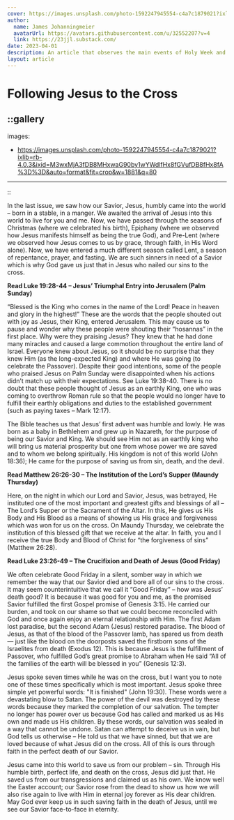 ```yaml
---
cover: https://images.unsplash.com/photo-1592247945554-c4a7c1879021?ixlib=rb-4.0.3&ixid=M3wxMjA3fDB8MHxwaG90by1wYWdlfHx8fGVufDB8fHx8fA%3D%3D&auto=format&fit=crop&w=1881&q=80
author:
  name: James Johanningmeier
  avatarUrl: https://avatars.githubusercontent.com/u/32552207?v=4
  link: https://23jjl.substack.com/
date: 2023-04-01
description: An article that observes the main events of Holy Week and the passion of Christ.
layout: article
---
```


# Following Jesus to the Cross

::gallery
---
  images:
  - https://images.unsplash.com/photo-1592247945554-c4a7c1879021?ixlib=rb-4.0.3&ixid=M3wxMjA3fDB8MHxwaG90by1wYWdlfHx8fGVufDB8fHx8fA%3D%3D&auto=format&fit=crop&w=1881&q=80
---
::

In the last issue, we saw how our Savior, Jesus, humbly came into the world – born in a stable, in a manger. We awaited the arrival of Jesus into this world to live for you and me. Now, we have passed through the seasons of Christmas (where we celebrated his birth), Epiphany (where we observed how Jesus manifests himself as being the true God), and Pre-Lent (where we observed how Jesus comes to us by grace, through faith, in His Word alone). Now, we have entered a much different season called Lent, a season of repentance, prayer, and fasting. We are such sinners in need of a Savior which is why God gave us just that in Jesus who nailed our sins to the cross.

**Read Luke 19:28-44 – Jesus’ Triumphal Entry into Jerusalem (Palm Sunday)**

“Blessed is the King who comes in the name of the Lord! Peace in heaven and glory in the highest!” These are the words that the people shouted out with joy as Jesus, their King, entered Jerusalem. This may cause us to pause and wonder why these people were shouting their “hosannas” in the first place. Why were they praising Jesus? They knew that he had done many miracles and caused a large commotion throughout the entire land of Israel. Everyone knew about Jesus, so it should be no surprise that they knew Him (as the long-expected King) and where He was going (to celebrate the Passover). Despite their good intentions, some of the people who praised Jesus on Palm Sunday were disappointed when his actions didn’t match up with their expectations. See Luke 19:38-40. There is no doubt that these people thought of Jesus as an earthly King, one who was coming to overthrow Roman rule so that the people would no longer have to fulfill their earthly obligations and duties to the established government (such as paying taxes – Mark 12:17).

The Bible teaches us that Jesus’ first advent was humble and lowly. He was born as a baby in Bethlehem and grew up in Nazareth, for the purpose of being our Savior and King. We should see Him not as an earthly king who will bring us material prosperity but one from whose power we are saved and to whom we belong spiritually. His kingdom is not of this world (John 18:36); He came for the purpose of saving us from sin, death, and the devil. 

**Read Matthew 26:26-30 – The Institution of the Lord’s Supper (Maundy Thursday)**

Here, on the night in which our Lord and Savior, Jesus, was betrayed, He instituted one of the most important and greatest gifts and blessings of all – The Lord’s Supper or the Sacrament of the Altar. In this, He gives us His Body and His Blood as a means of showing us His grace and forgiveness which was won for us on the cross. On Maundy Thursday, we celebrate the institution of this blessed gift that we receive at the altar. In faith, you and I receive the true Body and Blood of Christ for “the forgiveness of sins” (Matthew 26:28).

**Read Luke 23:26-49 – The Crucifixion and Death of Jesus (Good Friday)**

We often celebrate Good Friday in a silent, somber way in which we remember the way that our Savior died and bore all of our sins to the cross. It may seem counterintuitive that we call it “Good Friday” – how was Jesus’ death good? It is because it was good for you and me, as the promised Savior fulfilled the first Gospel promise of Genesis 3:15. He carried our burden, and took on our shame so that we could become reconciled with God and once again enjoy an eternal relationship with Him. The first Adam lost paradise, but the second Adam (Jesus) restored paradise. The blood of Jesus, as that of the blood of the Passover lamb, has spared us from death — just like the blood on the doorposts saved the firstborn sons of the Israelites from death (Exodus 12). This is because Jesus is the fulfillment of Passover, who fulfilled God’s great promise to Abraham when He said “All of the families of the earth will be blessed in you” (Genesis 12:3).

Jesus spoke seven times while he was on the cross, but I want you to note one of these times specifically which is most important. Jesus spoke three simple yet powerful words: "It is finished" (John 19:30). These words were a devastating blow to Satan. The power of the devil was destroyed by these words because they marked the completion of our salvation. The tempter no longer has power over us because God has called and marked us as His own and made us His children. By these words, our salvation was sealed in a way that cannot be undone. Satan can attempt to deceive us in vain, but God tells us otherwise – He told us that we have sinned, but that we are loved because of what Jesus did on the cross. All of this is ours through faith in the perfect death of our Savior. 

Jesus came into this world to save us from our problem – sin. Through His humble birth, perfect life, and death on the cross, Jesus did just that. He saved us from our transgressions and claimed us as his own. We know well the Easter account; our Savior rose from the dead to show us how we will also rise again to live with Him in eternal joy forever as His dear children. May God ever keep us in such saving faith in the death of Jesus, until we see our Savior face-to-face in eternity.